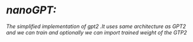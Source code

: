 # *nanoGPT:*

   *The simplified implementation of gpt2 .It uses same architecture as GPT2 and we can train and optionally we can import trained weight of the GTP2*
   
